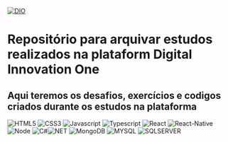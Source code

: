 
[![DIO](https://carlosrafael.com.br/wp-content/uploads/2021/12/Layer.png)](https://dio.me/sign-up?ref=IVBKWCCS00)

# Repositório para arquivar estudos realizados na plataform Digital Innovation One
## Aqui teremos os desafios, exercícios e codigos criados durante os estudos na plataforma 

![HTML5](https://img.shields.io/badge/HTML5-3599d4?style=for-the-badge&logo=html5&logoColor=white) ![CSS3](https://img.shields.io/badge/CSS3-3599d4?style=for-the-badge&logo=css3&logoColor=white) ![Javascript](https://img.shields.io/badge/JavaScript-3599d4?style=for-the-badge&logo=javascript&logoColor=white) ![Typescript](https://img.shields.io/badge/TypeScript-3599d4?style=for-the-badge&logo=typescript&logoColor=white) ![React](https://img.shields.io/badge/React-3599d4?style=for-the-badge&logo=react&logoColor=white) ![React-Native](https://img.shields.io/badge/React_Native-3599d4?style=for-the-badge&logo=react&logoColor=white) ![Node](https://img.shields.io/badge/Node.js-3599d4?style=for-the-badge&logo=nodedotjs&logoColor=white) 
![C#](https://img.shields.io/badge/C%23-d44d68?style=for-the-badge&logo=c-sharp&logoColor=white)![NET](https://img.shields.io/badge/.NET-d44d68?style=for-the-badge&logo=dotnet&logoColor=white) ![MongoDB](https://img.shields.io/badge/MongoDB-d44d68?style=for-the-badge&logo=mongodb&logoColor=white) ![MYSQL](https://img.shields.io/badge/MySQL-d44d68?style=for-the-badge&logo=mysql&logoColor=white) ![SQLSERVER](https://img.shields.io/badge/Microsoft%20SQL%20Server-d44d68?style=for-the-badge&logo=microsoft%20sql%20server&logoColor=white)

